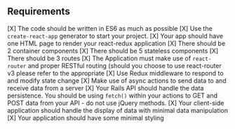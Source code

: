 ## Requirements

[X] The code should be written in ES6 as much as possible
[X] Use the `create-react-app` generator to start your project.
[X] Your app should have one HTML page to render your react-redux application
[X] There should be 2 container components
[X] There should be 5 stateless components
[X] There should be 3 routes
[X] The Application must make use of `react-router` and proper RESTful routing (should you choose to use react-router v3 please refer to the appropriate
[X] Use Redux middleware to respond to and modify state change
[X] Make use of async actions to send data to and receive data from a server
[X] Your Rails API should handle the data persistence. You should be using `fetch()` within your actions to GET and POST data from your API - do not use
jQuery methods.
[X] Your client-side application should handle the display of data with minimal data manipulation
[X] Your application should have some minimal styling
